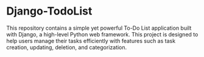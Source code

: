 # Django-TodoList
This repository contains a simple yet powerful To-Do List application built with Django, a high-level Python web framework. This project is designed to help users manage their tasks efficiently with features such as task creation, updating, deletion, and categorization.
